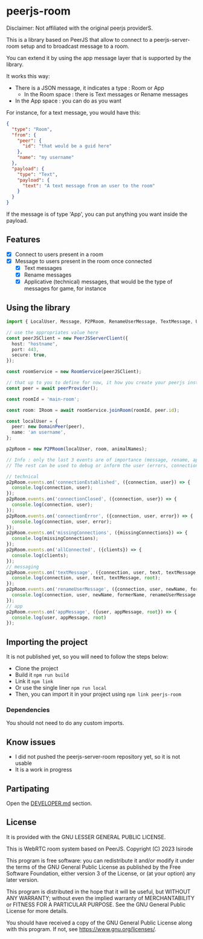 # peerjs-room

Disclaimer: Not affiliated with the original peerjs providerS.

This is a library based on PeerJS that allow to connect to a peerjs-server-room setup and to broadcast message to a room.

You can extend it by using the app message layer that is supported by the library.

It works this way:

- There is a JSON message, it indicates a type : Room or App
  - In the Room space : there is Text messages or Rename messages
- In the App space : you can do as you want

For instance, for a text message, you would have this:

```json
{
  "type": "Room",
  "from": {
    "peer": {
      "id": "that would be a guid here"
    },
    "name": "my username"
  },
  "payload": {
    "type": "Text",
    "payload": {
      "text": "A text message from an user to the room"
    }
  }
}
```

If the message is of type 'App', you can put anything you want inside the payload.

## Features

- [x] Connect to users present in a room
- [x] Message to users present in the room once connected
  - [x] Text messages
  - [x] Rename messages
  - [x] Applicative (technical) messages, that would be the type of messages for game, for instance

## Using the library

```typescript
import { LocalUser, Message, P2PRoom, RenameUserMessage, TextMessage, User, IClient, Peer as DomainPeer, PeerJSServerClient, RoomService } from 'peerjs-room';

// use the appropriates value here
const peerJSClient = new PeerJSServerClient({
  host: "hostname",
  port: 443,
  secure: true,
});

const roomService = new RoomService(peerJSClient);

// that up to you to define for now, it how you create your peerjs instance
const peer = await peerProvider();

const roomId = 'main-room';

const room: IRoom = await roomService.joinRoom(roomId, peer.id);

const localUser = {
  peer: new DomainPeer(peer),
  name: 'an username',
};

p2pRoom = new P2PRoom(localUser, room, animalNames);

// Info : only the last 3 events are of importance (message, rename, applicative message)
// The rest can be used to debug or inform the user (errors, connection established, connection closed)

// technical
p2pRoom.events.on('connectionEstablished', ({connection, user}) => {
  console.log(connection, user);
});
p2pRoom.events.on('connectionClosed', ({connection, user}) => {
  console.log(connection, user);
});
p2pRoom.events.on('connectionError', ({connection, user, error}) => {
  console.log(connection, user, error);
});
p2pRoom.events.on('missingConnections', ({missingConnections}) => {
  console.log(missingConnections);
});
p2pRoom.events.on('allConnected', ({clients}) => {
  console.log(clients);
});
// messaging
p2pRoom.events.on('textMessage', ({connection, user, text, textMessage, root}) => {
  console.log(connection, user, text, textMessage, root);
});
p2pRoom.events.on('renameUserMessage', ({connection, user, newName, formerName, renameUserMessage, root}) => {
  console.log(connection, user, newName, formerName, renameUserMessage, root);
});
// app
p2pRoom.events.on('appMessage', ({user, appMessage, root}) => {
  console.log(user, appMessage, root)
});
```

## Importing the project

It is not published yet, so you will need to follow the steps below:
- Clone the project
- Build it `npm run build`
- Link it `npm link`
- Or use the single liner `npm run local`
- Then, you can import it in your project using `npm link peerjs-room`

### Dependencies

You should not need to do any custom imports.

## Know issues

- I did not pushed the peerjs-server-room repository yet, so it is not usable
- It is a work in progress

## Partipating

Open the [DEVELOPER.md](./DEVELOPER.md) section.

## License

It is provided with the GNU LESSER GENERAL PUBLIC LICENSE.

This is WebRTC room system based on PeerJS.
Copyright (C) 2023  Isirode

This program is free software: you can redistribute it and/or modify
it under the terms of the GNU General Public License as published by
the Free Software Foundation, either version 3 of the License, or
(at your option) any later version.

This program is distributed in the hope that it will be useful,
but WITHOUT ANY WARRANTY; without even the implied warranty of
MERCHANTABILITY or FITNESS FOR A PARTICULAR PURPOSE.  See the
GNU General Public License for more details.

You should have received a copy of the GNU General Public License
along with this program.  If not, see <https://www.gnu.org/licenses/>.
